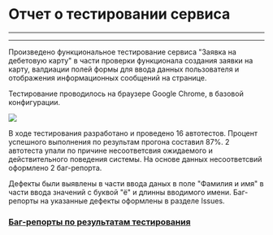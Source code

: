 

# Отчет о тестировании сервиса

---


---


Произведено функциональное тестирование сервиса "Заявка на дебетовую карту" в части проверки функционала создания заявки на карту, валдиации полей формы для ввода данных пользователя и отображения информационных сообщений на странице.

Тестирование проводилось на браузере Google Chrome, в базовой конфигурации.

![](https://i.imgur.com/heTmX99.png)


В ходе тестирования разработано и проведено 16 автотестов.
Процент успешного выполнения по результам прогона составил 87%.
2 автотеста упали по причине несоответсвия ожидаемого и действительного поведения системы. На основе данных несоответсвий оформлено 2 баг-репорта.



Дефекты были выявлены в части ввода даных в поле "Фамилия и имя" в части ввода значений с буквой "ё" и длинны вводимого имени.
Баг-репорты на указанные дефекты оформлены в разделе Issues.
### [Баг-репорты по результатам тестирования](https://github.com/Lazarenkov/Selenium/issues)




